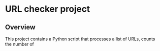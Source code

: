# URL checker project

## Overview 

This project contains a Python script that processes a list of URLs, counts the number of <script> tags in each webpage, and stores the results with persistence and error logging. The script is designed to handle thousands of URLs efficiently using multithreading and ensures that the data is saved for easy analysis.

## Project structure

- src/: contains the source code of the project
    - `url_checker.py`: the main Python script.
- data/: stores all data files
    - `urls.txt`: input file containing the list of URLs to process.
    - `results.db`: SQLite database file where results are stored.
    - `results.csv`: CSV file exported from the database for easy analysis.
- logs/: contains log files generated during script execution.
    - `url_checker.log`: log file capturing processing details and errors.
- analysis/: 
    - Jupyter notebook that illustrates how you'd quickly analyze the results with pandas
- `README.md`: documentation.

## Requirements

- Python 3.x
- Packages: 'requests', 'beautifulsoup4'

## How to run

1. Prepare the URL File:
   - Place your `urls.txt` file in the data/ directory.
   - Ensure that it contains the URLs you want to process, separated by newlines or whitespace.
   - Example content of `urls.txt`:
     ```arduino
     https://www.google.com
     https://www.youtube.com
     https://www.github.com
     ```
2. Navigate to the src/ directory:
   - Open a terminal and navigate to the src/ directory: `cd url_checker_assignment/src`

3. Run the script: `python3 -m url_checker urls.txt`
   - The script reads `urls.txt` from the data/ directory.
   - Outputs are saved in the data/ and logs/ directories.

4. Optional arguments:
   - --workers: number of concurrent threads (default is 10).
   - --timeout: request timeout in seconds (default is 10).
   - --csv_output: name of the CSV output file (saved in the data/ directory).
   
   Example: `python3 m- url_checker.py urls.txt --workers 20 --timeout 15 --csv_output my_results.csv`

## Features

- Concurrent processing: uses multithreading with ThreadPoolExecutor to process multiple URLs at the same time, improving performance.
- Data persistence: results are stored in a SQLite database (`results.db`) in the data/ directory, which allows the script to resume processing without duplicating efforts.
- CSV export: exports results to a CSV file (`results.csv`) in the data/ directory for easy analysis with Excel or data analysis tools like pandas.
- Error handling and logging: logs detailed processing information and errors to `url_checker.log` in the logs/ directory.
- Resumability: the script checks the database for already processed URLs and skips them, allowing you to stop and resume execution seamlessly.

### Data persistence and resumability

- SQLite database (`results.db`):
  - Stores the URL, the count of <script> tags, and the status (Success or Failed) for each URL.
  - Ensures that each URL is processed only once.
  - Facilitates resuming the script without reprocessing URLs.

- How resumability works:
  - On each run, the script fetches the list of already processed URLs from the database.
  - It compares this list with the URLs in `urls.txt` and processes only the URLs that have not been processed yet.

### Error handling and logging

- Logging:
  - All processing information and errors are logged to logs/url_checker.log.
  - Includes timestamps, log levels, and detailed messages.

- Error handling:
  - The script handles exceptions related to network requests and other issues.
  - If a URL cannot be processed, it logs the error and marks the status as Failed in the database and CSV file.
  - Detailed error messages are available in the log file for troubleshooting (at the same time,the csv file  shows 'Success' or 'Failed' so users can quickly identify which URLs failed).

## Performance considerations

- Multithreading:
  - The script uses ThreadPoolExecutor from the concurrent.futures module to process URLs at the same time.
  - The number of worker threads can be adjusted using the --workers argument.
  - Suitable for handling thousands of URLs efficiently.

- Scalability:
  - While this script is able to process thousands of URLs using multithreading, I am aware that for processing tens or hundreds of thousands of URLs, an asynchronous approach using libraries like asyncio and aiohttp could offer better performance and scalability.
  - Because of the time constraints and the scope of this assignment, I chose to implement multithreading, which provides a good balance between performance and code simplicity.

## Summary

- Persisting results on disk: results are stored in a SQLite database and exported to a CSV file for easy analysis.
- Allowing the script to be stopped and resumed: the script checks for already processed URLs and skips them, enabling resumability.
- Handling errors: errors are logged, and failed URLs are marked appropriately without stopping the entire process.
- Optimizing performance: thanks to multithreading it processes multiple URLs at the same time, improving speed.
- All the code is contained within a single Python file (`url_checker.py`)
